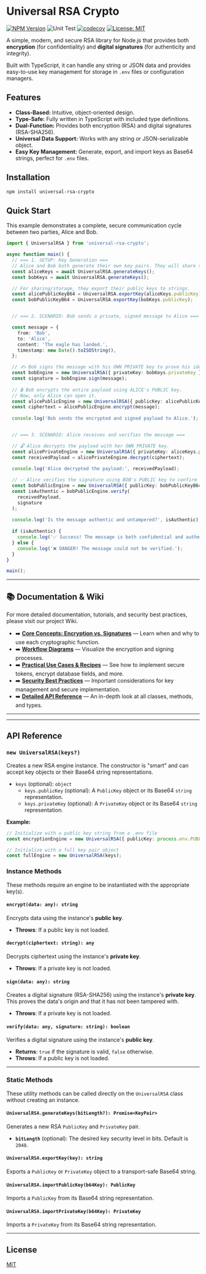 # Universal RSA Crypto

[![NPM Version](https://img.shields.io/npm/v/universal-rsa-crypto.svg)](https://www.npmjs.com/package/universal-rsa-crypto)
![Unit Test](https://github.com/mrdhanz/universal-rsa-crypto/actions/workflows/node.js.yml/badge.svg)
[![codecov](https://codecov.io/gh/mrdhanz/universal-rsa-crypto/graph/badge.svg?token=1VX6757DYG)](https://codecov.io/gh/mrdhanz/universal-rsa-crypto)
[![License: MIT](https://img.shields.io/badge/License-MIT-yellow.svg)](https://github.com/mrdhanz/universal-rsa-crypto/blob/master/LICENSE)

A simple, modern, and secure RSA library for Node.js that provides both **encryption** (for confidentiality) and **digital signatures** (for authenticity and integrity).

Built with TypeScript, it can handle any string or JSON data and provides easy-to-use key management for storage in `.env` files or configuration managers.

## Features

- **Class-Based:** Intuitive, object-oriented design.
- **Type-Safe:** Fully written in TypeScript with included type definitions.
- **Dual-Function:** Provides both encryption (RSA) and digital signatures (RSA-SHA256).
- **Universal Data Support:** Works with any string or JSON-serializable object.
- **Easy Key Management:** Generate, export, and import keys as Base64 strings, perfect for `.env` files.

## Installation

```bash
npm install universal-rsa-crypto
```

## Quick Start

This example demonstrates a complete, secure communication cycle between two parties, Alice and Bob.

```typescript
import { UniversalRSA } from 'universal-rsa-crypto';

async function main() {
  // === 1. SETUP: Key Generation ===
  // Alice and Bob both generate their own key pairs. They will share their public keys.
  const aliceKeys = await UniversalRSA.generateKeys();
  const bobKeys = await UniversalRSA.generateKeys();

  // For sharing/storage, they export their public keys to strings.
  const alicePublicKeyB64 = UniversalRSA.exportKey(aliceKeys.publicKey);
  const bobPublicKeyB64 = UniversalRSA.exportKey(bobKeys.publicKey);


  // === 2. SCENARIO: Bob sends a private, signed message to Alice ===

  const message = {
    from: 'Bob',
    to: 'Alice',
    content: 'The eagle has landed.',
    timestamp: new Date().toISOString(),
  };

  // ✍️ Bob signs the message with his OWN PRIVATE key to prove his identity.
  const bobEngine = new UniversalRSA({ privateKey: bobKeys.privateKey });
  const signature = bobEngine.sign(message);
  
  // 🔒 Bob encrypts the entire payload using ALICE's PUBLIC key.
  // Now, only Alice can open it.
  const alicePublicEngine = new UniversalRSA({ publicKey: alicePublicKeyB64 });
  const ciphertext = alicePublicEngine.encrypt(message);
  
  console.log('Bob sends the encrypted and signed payload to Alice.');


  // === 3. SCENARIO: Alice receives and verifies the message ===

  // 🔓 Alice decrypts the payload with her OWN PRIVATE key.
  const alicePrivateEngine = new UniversalRSA({ privateKey: aliceKeys.privateKey });
  const receivedPayload = alicePrivateEngine.decrypt(ciphertext);

  console.log('Alice decrypted the payload:', receivedPayload);
  
  // ✅ Alice verifies the signature using BOB's PUBLIC key to confirm it's authentic.
  const bobPublicEngine = new UniversalRSA({ publicKey: bobPublicKeyB64 });
  const isAuthentic = bobPublicEngine.verify(
    receivedPayload,
    signature
  );
  
  console.log('Is the message authentic and untampered?', isAuthentic);
  
  if (isAuthentic) {
    console.log('✅ Success! The message is both confidential and authentic.');
  } else {
    console.log('❌ DANGER! The message could not be verified.');
  }
}

main();
```

---

## 📚 Documentation & Wiki

For more detailed documentation, tutorials, and security best practices, please visit our project Wiki.

*   ➡️ **[Core Concepts: Encryption vs. Signatures](https://github.com/mrdhanz/universal-rsa-crypto/wiki/Core-Concepts:-Encryption-vs.-Signatures)** — Learn when and why to use each cryptographic function.
*   ➡️ **[Workflow Diagrams](https://github.com/mrdhanz/universal-rsa-crypto/wiki/Workflow-Diagrams)** — Visualize the encryption and signing processes.
*   ➡️ **[Practical Use Cases & Recipes](https://github.com/mrdhanz/universal-rsa-crypto/wiki/Use-Cases-and-Recipes)** — See how to implement secure tokens, encrypt database fields, and more.
*   ➡️ **[Security Best Practices](https://github.com/mrdhanz/universal-rsa-crypto/wiki/Security-Best-Practices)** — Important considerations for key management and secure implementation.
*   ➡️ **[Detailed API Reference](https://github.com/mrdhanz/universal-rsa-crypto/wiki/API-Reference)** — An in-depth look at all classes, methods, and types.

---

---

## API Reference

### `new UniversalRSA(keys?)`

Creates a new RSA engine instance. The constructor is "smart" and can accept key objects or their Base64 string representations.

- `keys` (optional): `object`
  - `keys.publicKey` (optional): A `PublicKey` object or its Base64 `string` representation.
  - `keys.privateKey` (optional): A `PrivateKey` object or its Base64 `string` representation.

**Example:**
```typescript
// Initialize with a public key string from a .env file
const encryptionEngine = new UniversalRSA({ publicKey: process.env.PUBLIC_KEY });

// Initialize with a full key pair object
const fullEngine = new UniversalRSA(keys);
```

### Instance Methods

These methods require an engine to be instantiated with the appropriate key(s).

#### `encrypt(data: any): string`
Encrypts data using the instance's **public key**.
- **Throws**: If a public key is not loaded.

#### `decrypt(ciphertext: string): any`
Decrypts ciphertext using the instance's **private key**.
- **Throws**: If a private key is not loaded.

#### `sign(data: any): string`
Creates a digital signature (RSA-SHA256) using the instance's **private key**. This proves the data's origin and that it has not been tampered with.
- **Throws**: If a private key is not loaded.

#### `verify(data: any, signature: string): boolean`
Verifies a digital signature using the instance's **public key**.
- **Returns**: `true` if the signature is valid, `false` otherwise.
- **Throws**: If a public key is not loaded.

---

### Static Methods

These utility methods can be called directly on the `UniversalRSA` class without creating an instance.

#### `UniversalRSA.generateKeys(bitLength?): Promise<KeyPair>`
Generates a new RSA `PublicKey` and `PrivateKey` pair.
- **`bitLength`** (optional): The desired key security level in bits. Default is `2048`.

#### `UniversalRSA.exportKey(key): string`
Exports a `PublicKey` or `PrivateKey` object to a transport-safe Base64 string.

#### `UniversalRSA.importPublicKey(b64Key): PublicKey`
Imports a `PublicKey` from its Base64 string representation.

#### `UniversalRSA.importPrivateKey(b64Key): PrivateKey`
Imports a `PrivateKey` from its Base64 string representation.

---

## License

[MIT](LICENSE)
